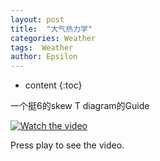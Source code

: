 ```yaml
---
layout: post
title:  "大气热力学"
categories: Weather
tags:  Weather
author: Epsilon
---
```


* content
{:toc}

一个挺6的skew T diagram的Guide

[![Watch the video](https://yt3.googleusercontent.com/SG1oC0oISFT5MKEV_oUMjRZW2p5PTwhevfoev7TpE2Krs5HBBsCIupVJLZ59XaYFuoOOYl-pBg=s160-c-k-c0x00ffffff-no-rj)](https://www.youtube.com/watch?v=ztrDMo6f0Ls)

Press play to see the video.
